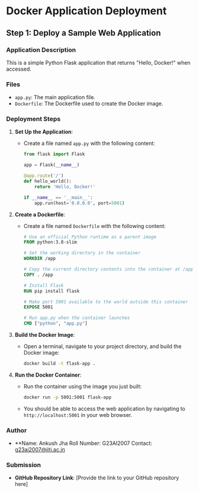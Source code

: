 # Docker Application Deployment

## Step 1: Deploy a Sample Web Application

### Application Description
This is a simple Python Flask application that returns "Hello, Docker!" when accessed.

### Files
- `app.py`: The main application file.
- `Dockerfile`: The Dockerfile used to create the Docker image.

### Deployment Steps
1. **Set Up the Application**:
   - Create a file named `app.py` with the following content:
     ```python
     from flask import Flask

     app = Flask(__name__)

     @app.route('/')
     def hello_world():
         return 'Hello, Docker!'

     if __name__ == '__main__':
         app.run(host='0.0.0.0', port=5001)
     ```

2. **Create a Dockerfile**:
   - Create a file named `Dockerfile` with the following content:
     ```Dockerfile
     # Use an official Python runtime as a parent image
     FROM python:3.8-slim

     # Set the working directory in the container
     WORKDIR /app

     # Copy the current directory contents into the container at /app
     COPY . /app

     # Install Flask
     RUN pip install flask

     # Make port 5001 available to the world outside this container
     EXPOSE 5001

     # Run app.py when the container launches
     CMD ["python", "app.py"]
     ```

3. **Build the Docker Image**:
   - Open a terminal, navigate to your project directory, and build the Docker image:
     ```sh
     docker build -t flask-app .
     ```

4. **Run the Docker Container**:
   - Run the container using the image you just built:
     ```sh
     docker run -p 5001:5001 flask-app
     ```

   - You should be able to access the web application by navigating to `http://localhost:5001` in your web browser.

### Author
- **Name: Ankush Jha
Roll Number: G23AI2007
Contact: g23ai2007@iitj.ac.in

### Submission
- **GitHub Repository Link**: [Provide the link to your GitHub repository here]
